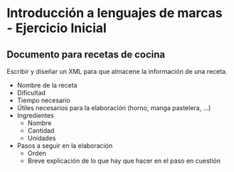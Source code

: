 # Introducción a lenguajes de marcas - Ejercicio Inicial

## Documento para recetas de cocina

Escribir y diseñar un XML para que almacene la información de una receta.
- Nombre de la receta
- Dificultad
- Tiempo necesario
- Útiles necesarios para la elaboración (horno, manga pastelera, ...)
- Ingredientes
    - Nombre
    - Cantidad
    - Unidades
- Pasos a seguir en la elaboración
    - Orden
    - Breve explicación de  lo que hay que hacer en el paso en cuestión